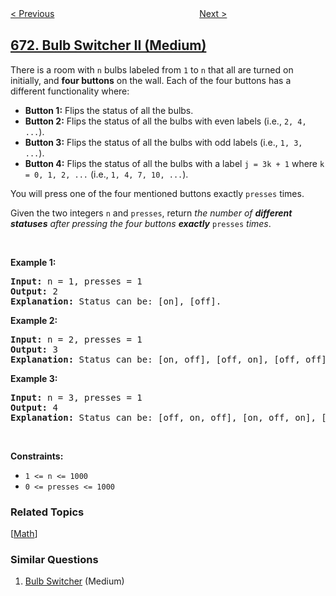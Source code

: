 <!--|This file generated by command(leetcode description); DO NOT EDIT.    |-->
<!--+----------------------------------------------------------------------+-->
<!--|@author    openset <openset.wang@gmail.com>                           |-->
<!--|@link      https://github.com/openset                                 |-->
<!--|@home      https://github.com/openset/leetcode                        |-->
<!--+----------------------------------------------------------------------+-->

[< Previous](../second-minimum-node-in-a-binary-tree "Second Minimum Node In a Binary Tree")
　　　　　　　　　　　　　　　　
[Next >](../number-of-longest-increasing-subsequence "Number of Longest Increasing Subsequence")

## [672. Bulb Switcher II (Medium)](https://leetcode.com/problems/bulb-switcher-ii "灯泡开关 Ⅱ")

<p>There is a room with <code>n</code> bulbs labeled from <code>1</code> to <code>n</code> that all are turned on initially, and <strong>four buttons</strong> on the wall. Each of the four buttons has a different functionality where:</p>

<ul>
	<li><strong>Button 1:</strong> Flips the status of all the bulbs.</li>
	<li><strong>Button 2:</strong> Flips the status of all the bulbs with even labels (i.e., <code>2, 4, ...</code>).</li>
	<li><strong>Button 3:</strong> Flips the status of all the bulbs with odd labels (i.e., <code>1, 3, ...</code>).</li>
	<li><strong>Button 4:</strong> Flips the status of all the bulbs with a label <code>j = 3k + 1</code> where <code>k = 0, 1, 2, ...</code> (i.e., <code>1, 4, 7, 10, ...</code>).</li>
</ul>

<p>You will press one of the four mentioned buttons exactly <code>presses</code> times.</p>

<p>Given the two integers <code>n</code> and <code>presses</code>, return <em>the number of <strong>different statuses</strong> after pressing the four buttons <strong>exactly</strong> </em><code>presses</code><em> times</em>.</p>

<p>&nbsp;</p>
<p><strong>Example 1:</strong></p>

<pre>
<strong>Input:</strong> n = 1, presses = 1
<strong>Output:</strong> 2
<strong>Explanation:</strong> Status can be: [on], [off].
</pre>

<p><strong>Example 2:</strong></p>

<pre>
<strong>Input:</strong> n = 2, presses = 1
<strong>Output:</strong> 3
<strong>Explanation:</strong> Status can be: [on, off], [off, on], [off, off].
</pre>

<p><strong>Example 3:</strong></p>

<pre>
<strong>Input:</strong> n = 3, presses = 1
<strong>Output:</strong> 4
<strong>Explanation:</strong> Status can be: [off, on, off], [on, off, on], [off, off, off], [off, on, on].
</pre>

<p>&nbsp;</p>
<p><strong>Constraints:</strong></p>

<ul>
	<li><code>1 &lt;= n &lt;= 1000</code></li>
	<li><code>0 &lt;= presses &lt;= 1000</code></li>
</ul>

### Related Topics
  [[Math](../../tag/math/README.md)]

### Similar Questions
  1. [Bulb Switcher](../bulb-switcher) (Medium)
